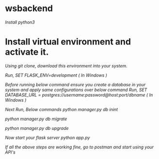 # wsbackend
<h6> Install python3 <h6>
  
<h1> Install virtual environment and activate it. <h6>

Using git clone, download this environment into your system.

Run, SET FLASK_ENV=development ( In Windows )

Before running below command ensure you create a database in your system and apply same configurations over below command
Run, SET DATABASE_URL = postgres://username:password@host:port/dbname ( In Windows )

Next Run, Below commands
python manager.py db inint

python manager.py db migrate

python manager.py db upgrade

Now start your flask server python app.py

If all the above steps are working fine, go to postman and start using your API's


